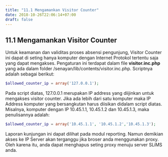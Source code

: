 ```yaml
---
title: "11.1 Mengamankan Visitor Counter"
date: 2018-10-26T22:06:14+07:00
draft: false
---
```


## 11.1 Mengamankan Visitor Counter

Untuk keamanan dan validitas proses absensi pengunjung, Visitor Counter ini dapat di seting hanya komputer dengan Internet Protokol tertentu saja yang dapat mengakses. Pengaturan ini terdapat dalam file **visitor.inc.php** yang ada dalam folder /senayan/lib/contents/visitor.inc.php. Scriptnya adalah sebagai berikut:

```php
$allowed_counter_ip = array('127.0.0.1');
```

Pada script diatas, 127.0.0.1 merupakan IP address yang diijinkan untuk mengakses visitor counter. Jika ada lebih dari satu komputer maka IP Address komputer yang bersangkutan harus diisikan didalam script diatas. Misalnya, komputer dengan IP 10.45.1.1, 10.45.1.2 dan 10.45.1.3, maka penulisannya adalah:

```php
$allowed_counter_ip = array('10.45.1.1', '10.45.1.2','10.45.1.3');
```

Laporan kunjungan ini dapat dilihat pada modul reporting. Namun demikian akses ke IP Server akan terganggu jika broser anda menggunakan proxy. Oleh karena itu, anda dapat menghapus seting proxy menuju server SLiMS anda. 